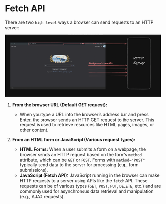 # Fetch API

There are two `high level` ways a browser can send requests to an HTTP server:

![Fetch API Overview](/HeadersQueryparamsandExpress//fetch%20api.png)

1. **From the browser URL (Default GET request):**
   - When you type a URL into the browser’s address bar and press Enter, the browser sends an HTTP GET request to the server. This request is used to retrieve resources like HTML pages, images, or other content.

2. **From an HTML form or JavaScript (Various request types):**
   - **HTML Forms:** When a user submits a form on a webpage, the browser sends an HTTP request based on the form’s `method` attribute, which can be `GET` or `POST`. Forms with `method="POST"` typically send data to the server for processing (e.g., form submissions).
   - **JavaScript (Fetch API):** JavaScript running in the browser can make HTTP requests to a server using APIs like the `fetch` API. These requests can be of various types (`GET`, `POST`, `PUT`, `DELETE`, etc.) and are commonly used for asynchronous data retrieval and manipulation (e.g., AJAX requests).
